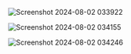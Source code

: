 ![Screenshot 2024-08-02 033922](https://github.com/user-attachments/assets/bee99359-25e5-4614-90fe-70d9535a3d2f)

![Screenshot 2024-08-02 034155](https://github.com/user-attachments/assets/53eaffb4-35b6-4fec-bff3-f0870bcb7564)

![Screenshot 2024-08-02 034246](https://github.com/user-attachments/assets/1701661b-fb16-4a2b-a9ce-1ecf772e46ef)


